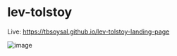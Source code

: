 # lev-tolstoy

Live: https://tbsoysal.github.io/lev-tolstoy-landing-page

![image](https://github.com/tsoysal/lev-tolstoy/assets/137247868/2787a824-c078-43b7-96f5-c89537fbfc4d)

